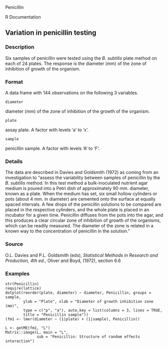 Penicillin

R Documentation

## Variation in penicillin testing

### Description

Six samples of penicillin were tested using the _B. subtilis_ plate method on
each of 24 plates. The response is the diameter (mm) of the zone of inhibition
of growth of the organism.

### Format

A data frame with 144 observations on the following 3 variables.

`diameter`

diameter (mm) of the zone of inhibition of the growth of the organism.

`plate`

assay plate. A factor with levels ‘a’ to ‘x’.

`sample`

penicillin sample. A factor with levels ‘A’ to ‘F’.

### Details

The data are described in Davies and Goldsmith (1972) as coming from an
investigation to “assess the variability between samples of penicillin by the
_B. subtilis_ method. In this test method a bulk-inoculated nutrient agar
medium is poured into a Petri dish of approximately 90 mm. diameter, known as
a plate. When the medium has set, six small hollow cylinders or pots (about 4
mm. in diameter) are cemented onto the surface at equally spaced intervals. A
few drops of the penicillin solutions to be compared are placed in the
respective cylinders, and the whole plate is placed in an incubator for a
given time. Penicillin diffuses from the pots into the agar, and this produces
a clear circular zone of inhibition of growth of the organisms, which can be
readily measured. The diameter of the zone is related in a known way to the
concentration of penicillin in the solution.”

### Source

O.L. Davies and P.L. Goldsmith (eds), _Statistical Methods in Research and
Production, 4th ed._, Oliver and Boyd, (1972), section 6.6

### Examples

    
    str(Penicillin)
    require(lattice)
    dotplot(reorder(plate, diameter) ~ diameter, Penicillin, groups = sample,
            ylab = "Plate", xlab = "Diameter of growth inhibition zone (mm)",
            type = c("p", "a"), auto.key = list(columns = 3, lines = TRUE,
            title = "Penicillin sample"))
    (fm1 <- lmer(diameter ~ (1|plate) + (1|sample), Penicillin))
    
    L <- getME(fm1, "L")
    Matrix::image(L, main = "L",
                  sub = "Penicillin: Structure of random effects interaction")

